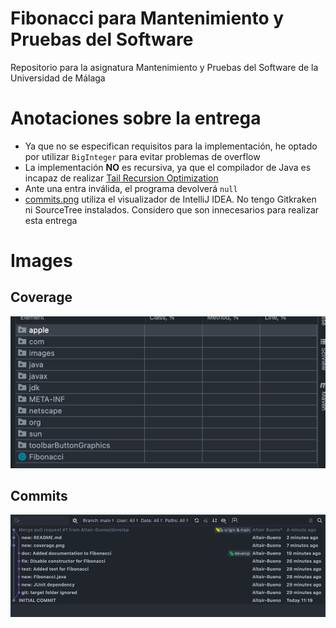 # Fibonacci para Mantenimiento y Pruebas del Software

Repositorio para la asignatura Mantenimiento y Pruebas del Software de la
Universidad de Málaga

# Anotaciones sobre la entrega

- Ya que no se especifican requisitos para la implementación, he optado por
  utilizar `BigInteger` para evitar problemas de overflow
- La implementación **NO** es recursiva, ya que el compilador de Java es incapaz
  de
  realizar [Tail Recursion Optimization](https://en.wikipedia.org/wiki/Tail_call)
- Ante una entra inválida, el programa devolverá `null`
- [commits.png](commits.png) utiliza el visualizador de IntelliJ IDEA. No tengo
  Gitkraken ni SourceTree instalados. Considero que son innecesarios para
  realizar esta entrega

# Images

## Coverage

![Coverage](coverage.png)

## Commits

![Commits](commits.png)
